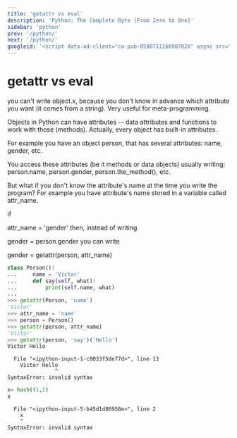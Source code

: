 ```yaml
---
title: 'getattr vs eval'
description: 'Python: The Complete Byte [From Zero to One]'
sidebar: 'python'
prev: '/python/'
next: '/python/'
googleid: '<script data-ad-client="ca-pub-8590711166907026" async src="https://pagead2.googlesyndication.com/pagead/js/adsbygoogle.js"></script>'
---
```


getattr vs eval
====

you can't write object.x, because you don't know in advance which attribute you want (it comes from a string). Very useful for meta-programming.


Objects in Python can have attributes -- data attributes and functions to work with those (methods). Actually, every object has built-in attributes.

For example you have an object person, that has several attributes: name, gender, etc.

You access these attributes (be it methods or data objects) usually writing: person.name, person.gender, person.the_method(), etc.

But what if you don't know the attribute's name at the time you write the program? For example you have attribute's name stored in a variable called attr_name.

if

attr_name = 'gender'
then, instead of writing

gender = person.gender
you can write

gender = getattr(person, attr_name)


```python
class Person():
...     name = 'Victor'
...     def say(self, what):
...         print(self.name, what)
... 
>>> getattr(Person, 'name')
'Victor'
>>> attr_name = 'name'
>>> person = Person()
>>> getattr(person, attr_name)
'Victor'
>>> getattr(person, 'say')('Hello')
Victor Hello
```


      File "<ipython-input-1-c0033f5de77d>", line 13
        Victor Hello
                   ^
    SyntaxError: invalid syntax




```python
x= hash((1,2)
x
```


      File "<ipython-input-5-b45d1d86958e>", line 2
        x
        ^
    SyntaxError: invalid syntax




```python

```
